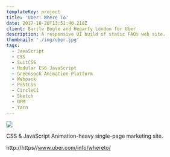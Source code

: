 ```yaml
---
templateKey: project
title: 'Uber: Where To'
date: 2017-10-20T13:51:40.218Z
client: Bartle Bogle and Hegarty London for Uber
description: A responsive UI build of static FAQs web site.
thumbnail: './img/uber.jpg'
tags:
  - JavaScript
  - CSS
  - SuitCSS
  - Modular ES6 JavaScript
  - Greensock Animation Platform
  - Webpack
  - PostCSS
  - CircleCI
  - Sketch
  - NPM
  - Yarn
---
```


![](/img/uber.jpg)

CSS & JavaScript Animation-heavy single-page marketing site.

http://https//www.uber.com/info/whereto/

